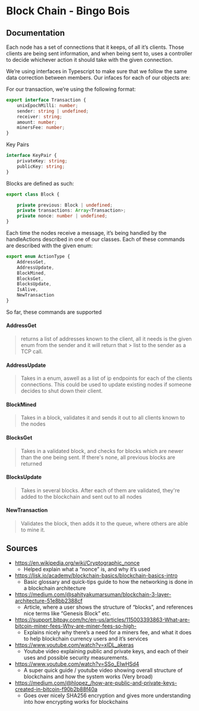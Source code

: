 # Block Chain - Bingo Bois

## Documentation
Each node has a set of connections that it keeps, of all it’s clients. Those clients are being sent information, and when being sent to, uses a controller to decide whichever action it should take with the given connection. 

We’re using interfaces in Typescript to make sure that we follow the same data correction between members. Our infaces for each of our objects are:

For our transaction, we’re using the following format:
```typescript
export interface Transaction {
    unixEpochMilli: number;
    sender: string | undefined;
    receiver: string;
    amount: number;
    minersFee: number;
}
```

Key Pairs
```typescript
interface KeyPair {
    privateKey: string;
    publicKey: string;
}
```

Blocks are defined as such:
```typescript
export class Block {

    private previous: Block | undefined;
    private transactions: Array<Transaction>;
    private nonce: number | undefined;
}
```

Each time the nodes receive a message, it’s being handled by the handleActions described in one of our classes. Each of these commands are described with the given enum:
```typescript
export enum ActionType {
    AddressGet,
    AddressUpdate,
    BlockMined,
    BlocksGet,
    BlocksUpdate,
    IsAlive,
    NewTransaction
}
```

So far, these commands are supported


#### AddressGet
> returns a list of addresses known to the client, all it needs is the given enum from the sender and it will return that > list to the sender as a TCP call.

#### AddressUpdate
> Takes in a enum, aswell as a list of ip endpoints for each of the clients connections. This could be used to update existing nodes if someone decides to shut down their client.

#### BlockMined
> Takes in a block, validates it and sends it out to all clients known to the nodes

#### BlocksGet
> Takes in a validated block, and checks for blocks which are newer than the one being sent. If there's none, all previous blocks are returned

#### BlocksUpdate
> Takes in several blocks. After each of them are validated, they're added to the blockchain and sent out to all nodes

#### NewTransaction
> Validates the block, then adds it to the queue, where others are able to mine it.

## Sources

- https://en.wikipedia.org/wiki/Cryptographic_nonce
    - Helped explain what a “nonce” is, and why it’s used
- https://lisk.io/academy/blockchain-basics/blockchain-basics-intro
    - Basic glossary and quick-tips guide to how the networking is done in a blockchain architecture
- https://medium.com/@sahityakumarsuman/blockchain-3-layer-architecture-51e8bb2388cf
    - Article, where a user shows the structure of “blocks”, and references nice terms like “Genesis Block” etc.
- https://support.bitpay.com/hc/en-us/articles/115003393863-What-are-bitcoin-miner-fees-Why-are-miner-fees-so-high-
    - Explains nicely why there’s a need for a miners fee, and what it does to help blockchain currency users and it’s services
- https://www.youtube.com/watch?v=xIDL_akeras
    - Youtube video explaining public and private keys, and each of their uses and possible security measurements.
- https://www.youtube.com/watch?v=SSo_EIwHSd4
    - A super quick guide /  youtube video showing overall structure of blockchains and how the system works (Very broad)
- https://medium.com/@hlopez_/how-are-public-and-private-keys-created-in-bitcoin-f90b2b88f40a
    - Goes over nicely SHA256 encryption and gives more understanding into how encrypting works for blockchains
